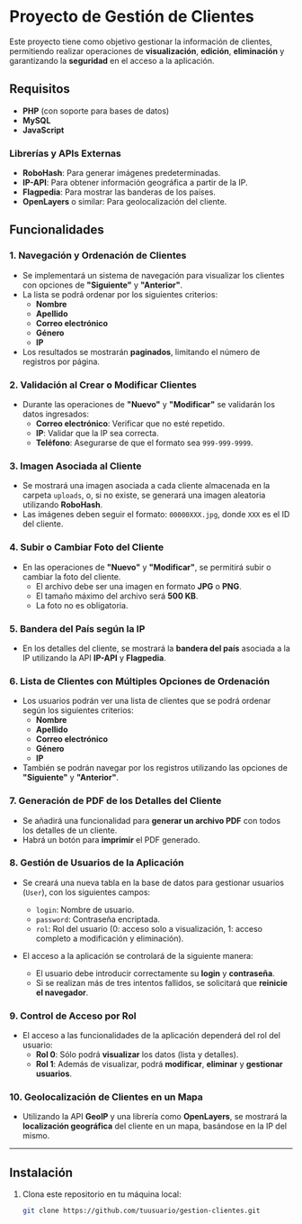 # Proyecto de Gestión de Clientes

Este proyecto tiene como objetivo gestionar la información de clientes, permitiendo realizar operaciones de **visualización**, **edición**, **eliminación** y garantizando la **seguridad** en el acceso a la aplicación.

## Requisitos

- **PHP** (con soporte para bases de datos)
- **MySQL**
- **JavaScript**

### Librerías y APIs Externas

- **RoboHash**: Para generar imágenes predeterminadas.
- **IP-API**: Para obtener información geográfica a partir de la IP.
- **Flagpedia**: Para mostrar las banderas de los países.
- **OpenLayers** o similar: Para geolocalización del cliente.

## Funcionalidades

### 1. **Navegación y Ordenación de Clientes**

- Se implementará un sistema de navegación para visualizar los clientes con opciones de **"Siguiente"** y **"Anterior"**.
- La lista se podrá ordenar por los siguientes criterios:
  - **Nombre**
  - **Apellido**
  - **Correo electrónico**
  - **Género**
  - **IP**
- Los resultados se mostrarán **paginados**, limitando el número de registros por página.

### 2. **Validación al Crear o Modificar Clientes**

- Durante las operaciones de **"Nuevo"** y **"Modificar"** se validarán los datos ingresados:
  - **Correo electrónico**: Verificar que no esté repetido.
  - **IP**: Validar que la IP sea correcta.
  - **Teléfono**: Asegurarse de que el formato sea `999-999-9999`.

### 3. **Imagen Asociada al Cliente**

- Se mostrará una imagen asociada a cada cliente almacenada en la carpeta `uploads`, o, si no existe, se generará una imagen aleatoria utilizando **RoboHash**.
- Las imágenes deben seguir el formato: `00000XXX.jpg`, donde `XXX` es el ID del cliente.

### 4. **Subir o Cambiar Foto del Cliente**

- En las operaciones de **"Nuevo"** y **"Modificar"**, se permitirá subir o cambiar la foto del cliente.
  - El archivo debe ser una imagen en formato **JPG** o **PNG**.
  - El tamaño máximo del archivo será **500 KB**.
  - La foto no es obligatoria.

### 5. **Bandera del País según la IP**

- En los detalles del cliente, se mostrará la **bandera del país** asociada a la IP utilizando la API **IP-API** y **Flagpedia**.

### 6. **Lista de Clientes con Múltiples Opciones de Ordenación**

- Los usuarios podrán ver una lista de clientes que se podrá ordenar según los siguientes criterios:
  - **Nombre**
  - **Apellido**
  - **Correo electrónico**
  - **Género**
  - **IP**
- También se podrán navegar por los registros utilizando las opciones de **"Siguiente"** y **"Anterior"**.

### 7. **Generación de PDF de los Detalles del Cliente**

- Se añadirá una funcionalidad para **generar un archivo PDF** con todos los detalles de un cliente.
- Habrá un botón para **imprimir** el PDF generado.

### 8. **Gestión de Usuarios de la Aplicación**

- Se creará una nueva tabla en la base de datos para gestionar usuarios (`User`), con los siguientes campos:
  - `login`: Nombre de usuario.
  - `password`: Contraseña encriptada.
  - `rol`: Rol del usuario (0: acceso solo a visualización, 1: acceso completo a modificación y eliminación).

- El acceso a la aplicación se controlará de la siguiente manera:
  - El usuario debe introducir correctamente su **login** y **contraseña**.
  - Si se realizan más de tres intentos fallidos, se solicitará que **reinicie el navegador**.

### 9. **Control de Acceso por Rol**

- El acceso a las funcionalidades de la aplicación dependerá del rol del usuario:
  - **Rol 0**: Sólo podrá **visualizar** los datos (lista y detalles).
  - **Rol 1**: Además de visualizar, podrá **modificar**, **eliminar** y **gestionar usuarios**.

### 10. **Geolocalización de Clientes en un Mapa**

- Utilizando la API **GeoIP** y una librería como **OpenLayers**, se mostrará la **localización geográfica** del cliente en un mapa, basándose en la IP del mismo.

---

## Instalación

1. Clona este repositorio en tu máquina local:

   ```bash
   git clone https://github.com/tuusuario/gestion-clientes.git
